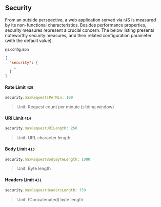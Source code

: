 ## Security

From an outside perspective, a web application served via rJS is measured by its non-functional characteristics. Besides performance properties, security measures represent a crucial concern. The below listing presents noteworthy security measures, and their related configuration parameter (with the default value).

<small class="docs-filename">rjs.config.json</small>

``` json
{
  "security": {
    …
  }
}
```

#### Rate Limit `429`

``` js
security.maxRequestsPerMin: 100
```

> Unit: Request count per minute (sliding window)

#### URI Limit `414`

``` js
security.maxRequestURILength: 250
```

> Unit: URL character length

#### Body Limit `413`

``` js
security.maxRequestBodyByteLength: 1000
```

> Unit: Byte length

#### Headers Limit `431`

``` js
security.maxRequestHeadersLength: 750
```

> Unit: (Concatenated) byte length